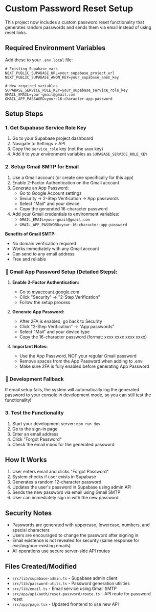 # Custom Password Reset Setup

This project now includes a custom password reset functionality that generates random passwords and sends them via email instead of using reset links.

## Required Environment Variables

Add these to your `.env.local` file:

```env
# Existing Supabase vars
NEXT_PUBLIC_SUPABASE_URL=your_supabase_project_url
NEXT_PUBLIC_SUPABASE_ANON_KEY=your_supabase_anon_key

# New required variables
SUPABASE_SERVICE_ROLE_KEY=your_supabase_service_role_key
GMAIL_EMAIL=your-gmail@gmail.com
GMAIL_APP_PASSWORD=your-16-character-app-password
```

## Setup Steps

### 1. Get Supabase Service Role Key
1. Go to your Supabase project dashboard
2. Navigate to Settings > API
3. Copy the `service_role` key (not the `anon` key)
4. Add it to your environment variables as `SUPABASE_SERVICE_ROLE_KEY`

### 2. Setup Gmail SMTP for Email
1. Use a Gmail account (or create one specifically for this app)
2. Enable 2-Factor Authentication on the Gmail account
3. Generate an App Password:
   - Go to Google Account settings
   - Security → 2-Step Verification → App passwords
   - Select "Mail" and your device
   - Copy the generated 16-character password
4. Add your Gmail credentials to environment variables:
   - `GMAIL_EMAIL=your-gmail@gmail.com`
   - `GMAIL_APP_PASSWORD=your-16-character-app-password`

**Benefits of Gmail SMTP:**
- No domain verification required
- Works immediately with any Gmail account
- Can send to any email address
- Free and reliable

### 📝 Gmail App Password Setup (Detailed Steps):

1. **Enable 2-Factor Authentication:**
   - Go to [myaccount.google.com](https://myaccount.google.com)
   - Click "Security" → "2-Step Verification"
   - Follow the setup process

2. **Generate App Password:**
   - After 2FA is enabled, go back to Security
   - Click "2-Step Verification" → "App passwords"
   - Select "Mail" and your device type
   - Copy the 16-character password (format: xxxx xxxx xxxx xxxx)

3. **Important Notes:**
   - Use the App Password, NOT your regular Gmail password
   - Remove spaces from the App Password when adding to .env
   - Make sure 2FA is fully enabled before generating App Password

### 🚀 Development Fallback

If email setup fails, the system will automatically log the generated password to your console in development mode, so you can still test the functionality!

### 3. Test the Functionality
1. Start your development server: `npm run dev`
2. Go to the sign-in page
3. Enter an email address
4. Click "Forgot Password"
5. Check the email inbox for the generated password

## How It Works

1. User enters email and clicks "Forgot Password"
2. System checks if user exists in Supabase
3. Generates a random 12-character password
4. Updates the user's password in Supabase using admin API
5. Sends the new password via email using Gmail SMTP
6. User can immediately sign in with the new password

## Security Notes

- Passwords are generated with uppercase, lowercase, numbers, and special characters
- Users are encouraged to change the password after signing in
- Email existence is not revealed for security (same response for existing/non-existing emails)
- All operations use secure server-side API routes

## Files Created/Modified

- `src/lib/supabase-admin.ts` - Supabase admin client
- `src/lib/password-utils.ts` - Password generation utilities
- `src/lib/email.ts` - Email service using Gmail SMTP
- `src/app/api/auth/reset-password/route.ts` - API route for password reset
- `src/app/page.tsx` - Updated frontend to use new API 